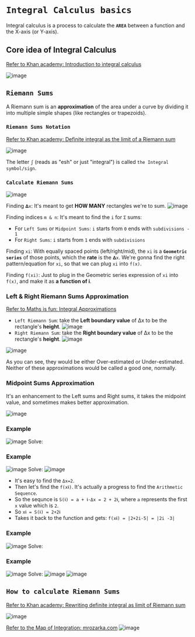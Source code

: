 # `Integral Calculus basics`
Integral calculus is a process to calculate the **`AREA`** between a function and the X-axis (or Y-axis).

## Core idea of Integral Calculus

[Refer to Khan academy: Introduction to integral calculus](https://www.khanacademy.org/math/ap-calculus-bc/bc-accumulation-riemann-sums/modal/v/introduction-to-integral-calculus)

![image](https://user-images.githubusercontent.com/14041622/40873054-ed0e9f42-668b-11e8-8860-0e4778f2c041.png)

## `Riemann Sums`
A Riemann sum is an **approximation** of the area under a curve by dividing it into multiple simple shapes (like rectangles or trapezoids).


### `Riemann Sums Notation`

[Refer to Khan academy: Definite integral as the limit of a Riemann sum](https://www.khanacademy.org/math/ap-calculus-bc/bc-accumulation-riemann-sums/modal/v/riemann-sums-and-integrals)

![image](https://user-images.githubusercontent.com/14041622/40902169-a17a49a2-6805-11e8-9214-bae6f044caa0.png)

The letter `ʃ` (reads as "esh" or just "integral") is called `the Integral symbol/sign`.



### `Calculate Riemann Sums`
![image](https://user-images.githubusercontent.com/14041622/46062247-c68cad80-c19b-11e8-9bf2-ee2316863301.png)

Finding `𝚫x`:
It's meant to get **HOW MANY** rectangles we're to sum.
![image](https://user-images.githubusercontent.com/14041622/46062301-f3d95b80-c19b-11e8-877e-5b4026a41f08.png)

Finding indices `m & n`:
It's meant to find the `i` for `Σ` sums:
- For `Left Sums` or `Midpoint Sums`: `i` starts from `0` ends with `subdivisions - 1`
- For `Right Sums`: `i` starts from `1` ends with `subdivisions`

Finding `xi`:
With equally spaced points (left/right/mid), the `xi` is a **`Geometric series`** of those points, which the **rate** is the `𝚫x`.
We're gonna find the right pattern/equation for `xi`, so that we can plug `xi` into `f(x)`.

Finding `f(xi)`:
Just to plug in the Geometric series expression of `xi` into `f(x)`, and make it as **a function of i**.

### Left & Right Riemann Sums Approximation
[Refer to Maths is fun: Integral Approximations](https://www.mathsisfun.com/calculus/integral-approximations.html)

- `Left Riemann Sum`: take the **Left boundary value** of Δx to be the rectangle's **height**.
![image](https://user-images.githubusercontent.com/14041622/46060851-2765b700-c197-11e8-9fa2-4c90bf6b5fa3.png)
- `Right Riemann Sum`: take the **Right boundary value** of Δx to be the rectangle's **height**.
![image](https://user-images.githubusercontent.com/14041622/46060951-757aba80-c197-11e8-81a1-e99d5880ceb3.png)


![image](https://user-images.githubusercontent.com/14041622/40884539-ed5aff60-6747-11e8-80ee-d1139810c0c2.png)

As you can see, they would be either Over-estimated or Under-estimated. Neither of these approximations would be called a good one, normally.

### Midpoint Sums Approximation
It's an enhancement to the Left sums and Right sums, it takes the midpoint value, and sometimes makes better approximation.

![image](https://user-images.githubusercontent.com/14041622/46061021-a6f38600-c197-11e8-9616-7e336fa33f32.png)


### Example
![image](https://user-images.githubusercontent.com/14041622/46061052-d1454380-c197-11e8-8232-53e60b6929dc.png)
Solve:



### Example
![image](https://user-images.githubusercontent.com/14041622/41024809-d75ede72-69a2-11e8-9238-504efa457e81.png)
Solve:
![image](https://user-images.githubusercontent.com/14041622/41024853-ee9fcd30-69a2-11e8-9f9b-513e17902e34.png)

- It's easy to find the `Δx=2`.
- Then let's find the `f(x𝖎)`. It's actually a progress to find the `Arithmetic Sequence`.
- So the sequnce is `S(𝖎) = a + 𝖎·Δx = 2 + 2𝖎`, where `a` represents the first `x` value which is `2`.
- So `x𝖎 = S(𝖎) = 2+2𝖎`
- Takes it back to the function and gets: `f(x𝖎) = |2+2i-5| = |2i -3|`

### Example
![image](https://user-images.githubusercontent.com/14041622/42703162-4237d7f8-86fe-11e8-9ee6-ef0b6dbdc86e.png)
Solve:


### Example
![image](https://user-images.githubusercontent.com/14041622/42704481-86769edc-8702-11e8-830a-e3d38e6d69de.png)
Solve:
![image](https://user-images.githubusercontent.com/14041622/42704699-7788697c-8703-11e8-95a9-705855e85e17.png)
![image](https://user-images.githubusercontent.com/14041622/42704713-80454bfc-8703-11e8-88bb-2812c0ec256a.png)



## `How to calculate Riemann Sums`

[Refer to Khan academy:  Rewriting definite integral as limit of Riemann sum](https://www.khanacademy.org/math/ap-calculus-bc/bc-accumulation-riemann-sums/modal/v/rewriting-definite-integral-as-limit-of-riemann-sum)

![image](https://user-images.githubusercontent.com/14041622/40902699-810e7538-6807-11e8-93bd-78c9da47b96a.png)


[Refer to the Map of Integration: mrozarka.com](http://stem.mrozarka.com/calculus-1/units/unit-4)
![image](https://user-images.githubusercontent.com/14041622/41091509-474ef4f2-6a79-11e8-887e-d1de61f74aae.png)
